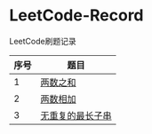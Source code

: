 # LeetCode-Record
LeetCode刷题记录

|序号|题目|
|------|------|
|1|[两数之和](https://github.com/L-owen/LeetCode-Record/blob/master/%E5%AD%97%E7%AC%A6%E4%B8%B2/LeetCode-2%20%E6%97%A0%E9%87%8D%E5%A4%8D%E7%9A%84%E6%9C%80%E9%95%BF%E5%AD%90%E4%B8%B2.md)|
|2|[两数相加]()|
|3|[无重复的最长子串](https://github.com/L-owen/LeetCode-Record/blob/master/%E5%AD%97%E7%AC%A6%E4%B8%B2/LeetCode-2%20%E6%97%A0%E9%87%8D%E5%A4%8D%E7%9A%84%E6%9C%80%E9%95%BF%E5%AD%90%E4%B8%B2.md)|
